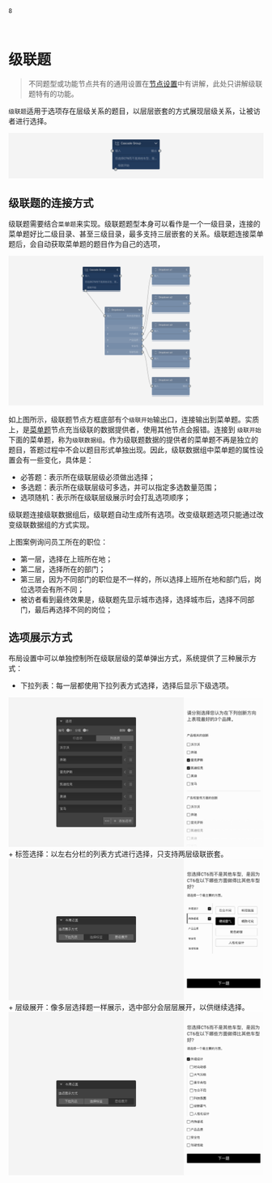 ```index
8
```

```tag

```

```summary

```
# 级联题

> 不同题型或功能节点共有的通用设置在[节点设置](../node-setting/concept.md)中有讲解，此处只讲解级联题特有的功能。

`级联题`适用于选项存在层级关系的题目，以层层嵌套的方式展现层级关系，让被访者进行选择。

<img src='../../assets/snapshots/nodes/cascade-group/node.png'>

## 级联题的连接方式

级联题需要结合`菜单题`来实现。级联题题型本身可以看作是一个一级目录，连接的菜单题好比二级目录、甚至三级目录，最多支持三层嵌套的关系。级联题连接菜单题后，会自动获取菜单题的题目作为自己的选项，

<img src='../../assets/snapshots/nodes/cascade-group/canvas.png'>

如上图所示，级联题节点方框底部有个`级联开始`输出口，连接输出到菜单题。实质上，是[菜单题](./menu.md)节点充当级联的数据提供者，使用其他节点会报错。连接到 `级联开始`下面的菜单题，称为`级联数据组`。作为级联题数据的提供者的菜单题不再是独立的题目，答题过程中不会以题目形式单独出现。因此，级联数据组中菜单题的属性设置会有一些变化，具体是：

+ 必答题：表示所在级联层级必须做出选择；
+ 多选题：表示所在级联层级可多选，并可以指定多选数量范围；
+ 选项随机：表示所在级联层级展示时会打乱选项顺序；

级联题连接级联数据组后，级联题自动生成所有选项。改变级联题选项只能通过改变级联数据组的方式实现。

上图案例询问员工所在的职位：
+ 第一层，选择在上班所在地；
+ 第二层，选择所在的部门；
+ 第三层，因为不同部门的职位是不一样的，所以选择上班所在地和部门后，岗位选项会有所不同；
+ 被访者看到最终效果是，级联题先显示城市选择，选择城市后，选择不同部门，最后再选择不同的岗位；


## 选项展示方式

布局设置中可以单独控制所在级联层级的菜单弹出方式，系统提供了三种展示方式：
+ 下拉列表：每一层都使用下拉列表方式选择，选择后显示下级选项。
<img src='../../assets/snapshots/nodes/cascade-group/dropdown.png'>
+ 标签选择：以左右分栏的列表方式进行选择，只支持两层级联嵌套。
<img src='../../assets/snapshots/nodes/cascade-group/tabs.png'>
+ 层级展开：像多层选择题一样展示，选中部分会层层展开，以供继续选择。
<img src='../../assets/snapshots/nodes/cascade-group/expand.png'>
